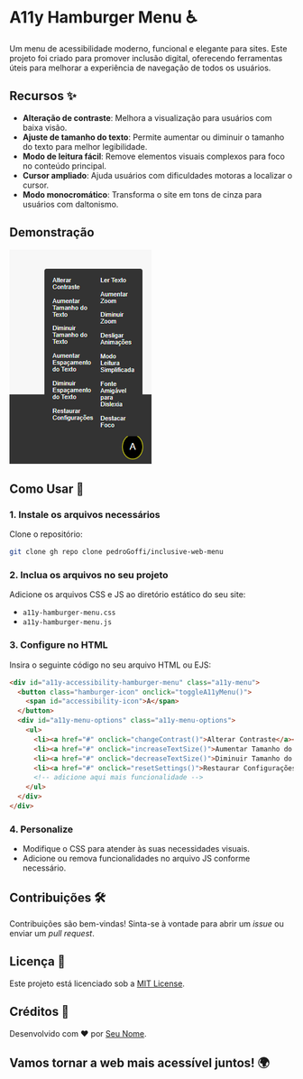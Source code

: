 # A11y Hamburger Menu ♿  

Um menu de acessibilidade moderno, funcional e elegante para sites. Este projeto foi criado para promover inclusão digital, oferecendo ferramentas úteis para melhorar a experiência de navegação de todos os usuários.  

## Recursos ✨  

- **Alteração de contraste**: Melhora a visualização para usuários com baixa visão.  
- **Ajuste de tamanho do texto**: Permite aumentar ou diminuir o tamanho do texto para melhor legibilidade.  
- **Modo de leitura fácil**: Remove elementos visuais complexos para foco no conteúdo principal.  
- **Cursor ampliado**: Ajuda usuários com dificuldades motoras a localizar o cursor.  
- **Modo monocromático**: Transforma o site em tons de cinza para usuários com daltonismo.  

## Demonstração  
![Demonstração do menu de acessibilidade](./design.png)  

## Como Usar 🚀  

### 1. Instale os arquivos necessários  
Clone o repositório:  
```bash
git clone gh repo clone pedroGoffi/inclusive-web-menu
```  

### 2. Inclua os arquivos no seu projeto  
Adicione os arquivos CSS e JS ao diretório estático do seu site:  
- `a11y-hamburger-menu.css`  
- `a11y-hamburger-menu.js`  

### 3. Configure no HTML  
Insira o seguinte código no seu arquivo HTML ou EJS:  

```html
<div id="a11y-accessibility-hamburger-menu" class="a11y-menu">
  <button class="hamburger-icon" onclick="toggleA11yMenu()">
    <span id="accessibility-icon">A</span>
  </button>
  <div id="a11y-menu-options" class="a11y-menu-options">
    <ul>
      <li><a href="#" onclick="changeContrast()">Alterar Contraste</a></li>
      <li><a href="#" onclick="increaseTextSize()">Aumentar Tamanho do Texto</a></li>
      <li><a href="#" onclick="decreaseTextSize()">Diminuir Tamanho do Texto</a></li>
      <li><a href="#" onclick="resetSettings()">Restaurar Configurações</a></li>
      <!-- adicione aqui mais funcionalidade -->
    </ul>
  </div>
</div>
```

### 4. Personalize  
- Modifique o CSS para atender às suas necessidades visuais.  
- Adicione ou remova funcionalidades no arquivo JS conforme necessário.  

## Contribuições 🛠️  

Contribuições são bem-vindas! Sinta-se à vontade para abrir um _issue_ ou enviar um _pull request_.  

## Licença 📄  
Este projeto está licenciado sob a [MIT License](./LICENSE).  

## Créditos 🌟  
Desenvolvido com ❤️ por [Seu Nome](https://linkedin.com/in/seu-perfil).  

## Vamos tornar a web mais acessível juntos! 🌍  
